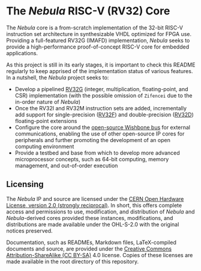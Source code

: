 # The *Nebula* RISC-V (RV32) Core

The *Nebula* core is a from-scratch implementation of the 32-bit RISC-V instruction set architecture in synthesizable VHDL optimized for FPGA use. Providing a full-featured RV32G (IMAFD) implementation, *Nebula* seeks to provide a high-performance proof-of-concept RISC-V core for embedded applications.

As this project is still in its early stages, it is important to check this README regularly to keep apprised of the implementation status of various features. In a nutshell, the *Nebula* project seeks to:

 - Develop a pipelined [RV32G](https://five-embeddev.com/riscv-isa-manual/latest/gmaps.html#rv3264g-instruction-set-listings) (integer, multiplication, floating-point, and CSR) implementation (with the possible omission of `Zifencei` due to the in-order nature of *Nebula*)
 - Once the RV32I and RV32M instruction sets are added, incrementally add support for single-precision ([RV32F](https://five-embeddev.com/riscv-isa-manual/latest/f.html#sec:single-float)) and double-precision ([RV32D](https://five-embeddev.com/riscv-isa-manual/latest/d.html#d-standard-extension-for-double-precision-floating-point-version-2.2)) floating-point extensions
 - Configure the core around the [open-source Wishbone bus](https://cdn.opencores.org/downloads/wbspec_b4.pdf) for external communications, enabling the use of other open-source IP cores for peripherals and further promoting the development of an open computing environment
 - Provide a testbed and base from which to develop more advanced microprocessor concepts, such as 64-bit computing, memory management, and out-of-order execution

## Licensing

The *Nebula* IP and source are licensed under the [CERN Open Hardware License, version 2.0 (strongly reciprocal)](https://ohwr.org/cern_ohl_s_v2.txt). In short, this offers complete access and permissions to use, modification, and distribution of *Nebula* and *Nebula*-derived cores provided these instances, modifications, and distributions are made available under the OHL-S-2.0 with the original notices preserved.

Documentation, such as READMEs, Markdown files, LaTeX-compiled documents and source, are provided under the [Creative Commons Attribution-ShareAlike (CC BY-SA)](https://creativecommons.org/licenses/by-sa/4.0/) 4.0 license. Copies of these licenses are made available in the root directory of this repository.
